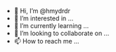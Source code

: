 - 👋 Hi, I’m @hmydrdr
- 👀 I’m interested in ...
- 🌱 I’m currently learning ...
- 💞️ I’m looking to collaborate on ...
- 📫 How to reach me ...

<!---
hmydrdr/hmydrdr is a ✨ special ✨ repository because its `README.md` (this file) appears on your GitHub profile.
You can click the Preview link to take a look at your changes.
--->
